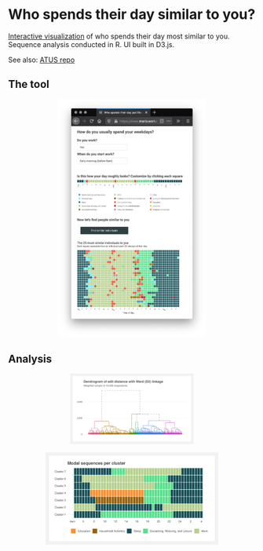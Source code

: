 # Who spends their day similar to you?

[Interactive visualization](https://www.marlo.works/posts/atus-similar-days/) of who spends their day most similar to you. Sequence analysis conducted in R. UI built in D3.js.

See also: [ATUS repo](https://github.com/joemarlo/ATUS)

## The tool
<p align="center">
<a href="https://www.marlo.works/posts/atus-similar-days/">
<img src="Plots/screenshot.png" width=60%>
</a>
</p>

## Analysis
<p align="center">
<img src="Plots/dendrogram.png" width=50%>
</p>

<p align="center">
<img src="Plots/modal_sequences.svg" width=70%>
</p>
